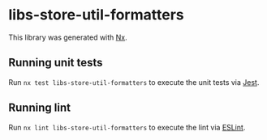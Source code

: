 # libs-store-util-formatters

This library was generated with [Nx](https://nx.dev).

## Running unit tests

Run `nx test libs-store-util-formatters` to execute the unit tests via [Jest](https://jestjs.io).

## Running lint

Run `nx lint libs-store-util-formatters` to execute the lint via [ESLint](https://eslint.org/).
